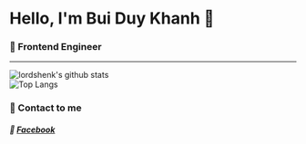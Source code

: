 # Hello, I'm Bui Duy Khanh  :palm_tree:
### :watermelon: Frontend Engineer  
***  
![lordshenk's github stats](https://github-readme-stats.vercel.app/api?username=fysherman&count_private=true&show_icons=true&theme=tokyonight)  
![Top Langs](https://github-readme-stats.vercel.app/api/top-langs/?username=fysherman&layout=compact&theme=tokyonight)  
### :strawberry: Contact to me  
##### :grapes: [Facebook](https://www.facebook.com/khanh2909/)  
